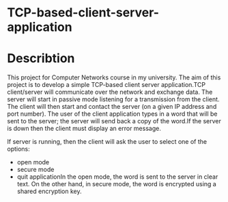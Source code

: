 # TCP-based-client-server-application

# Describtion

This project for Computer Networks course in my university. The aim of this project is to develop a simple TCP-based client server application.TCP client/server will communicate  over  the  network  and  exchange  data.  The  server  will  start  in  passive  mode  listening  for  a transmission  from  the  client.  The  client  will  then  start  and  contact  the  server  (on  a  given  IP  address  and  port number). The user of the client application types in  a word that will be sent  to the server; the server will send back a copy of the word.If the server is down then the client must display an error message. 

If server is running, then the client will ask the user to select one of the options:
* open mode
* secure mode
* quit applicationIn the open mode, the word is sent to the server in clear text. On the other hand, in secure mode, the word is encrypted using a shared encryption key.
